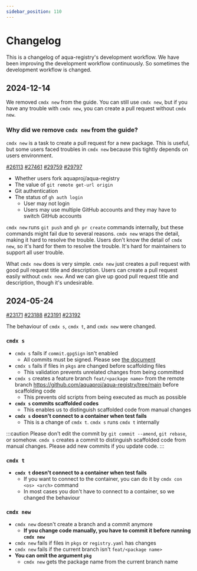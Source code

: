 ```yaml
---
sidebar_position: 110
---
```


# Changelog

This is a changelog of aqua-registry's development workflow.
We have been improving the development workflow continuously.
So sometimes the development workflow is changed.

## 2024-12-14

We removed `cmdx new` from the guide.
You can still use `cmdx new`, but if you have any trouble with `cmdx new`, you can create a pull request without `cmdx new`.

### Why did we remove `cmdx new` from the guide?

`cmdx new` is a task to create a pull request for a new package.
This is useful, but some users faced troubles in `cmdx new` because this tightly depends on users environment.

[#26113](https://github.com/aquaproj/aqua-registry/issues/26113) [#27461](https://github.com/aquaproj/aqua-registry/issues/27461) [#29759](https://github.com/aquaproj/aqua-registry/pull/29759#issuecomment-2533504858) [#29797](https://github.com/aquaproj/aqua-registry/issues/29797)

- Whether users fork aquaproj/aqua-registry
- The value of `git remote get-url origin`
- Git authentication
- The status of `gh auth login`
  - User may not login
  - Users may use multiple GitHub accounts and they may have to switch GitHub accounts

`cmdx new` runs `git push` and `gh pr create` commands internally, but these commands might fail due to several reasons.
`cmdx new` wraps the detail, making it hard to resolve the trouble.
Users don't know the detail of `cmdx new`, so it's hard for them to resolve the trouble.
It's hard for maintainers to support all user trouble.

What `cmdx new` does is very simple.
`cmdx new` just creates a pull request with good pull request title and description.
Users can create a pull request easily without `cmdx new`.
And we can give up good pull request title and description, though it's undesirable.

## 2024-05-24

[#23171](https://github.com/aquaproj/aqua-registry/pull/23171) [#23188](https://github.com/aquaproj/aqua-registry/pull/23188) [#23191](https://github.com/aquaproj/aqua-registry/pull/23191) [#23192](https://github.com/aquaproj/aqua-registry/pull/23192)

The behaviour of `cmdx s`, `cmdx t`, and `cmdx new` were changed.

### `cmdx s`

- `cmdx s` fails if `commit.gpgSign` isn't enabled
  - All commits must be signed. Please see [the document](https://github.com/suzuki-shunsuke/oss-contribution-guide/blob/main/docs/commit-signing.md)
- `cmdx s` fails if files in `pkgs` are changed before scaffolding files
  - This validation prevents unrelated changes from being committed
- `cmdx s` creates a feature branch `feat/<package name>` from the remote branch https://github.com/aquaproj/aqua-registry/tree/main before scaffolding code
  - This prevents old scripts from being executed as much as possible
- **`cmdx s` commits scaffolded codes**
  - This enables us to distinguish scaffolded code from manual changes
- **`cmdx s` doesn't connect to a container when test fails**
  - This is a change of `cmdx t`. `cmdx s` runs `cmdx t` internally

:::caution
Please don't edit the commit by `git commit --amend`, `git rebase`, or somehow.
`cmdx s` creates a commit to distinguish scaffolded code from manual changes.
Please add new commits if you update code.
:::

### `cmdx t`

- **`cmdx t` doesn't connect to a container when test fails**
  - If you want to connect to the container, you can do it by `cmdx con <os> <arch>` command
  - In most cases you don't have to connect to a container, so we changed the behaviour

### `cmdx new`

- `cmdx new` doesn't create a branch and a commit anymore
  - **If you change code manually, you have to commit it before running `cmdx new`**
- `cmdx new` fails if files in `pkgs` or `registry.yaml` has changes
- `cmdx new` fails if the current branch isn't `feat/<package name>`
- **You can omit the argument `pkg`**
  - `cmdx new` gets the package name from the current branch name
